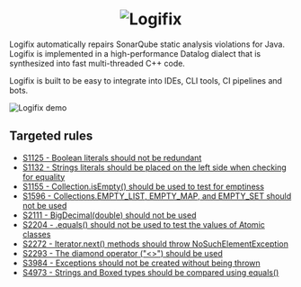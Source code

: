 <h1 align="center">
  <img src="https://i.imgur.com/7o8qjPX.png" alt="Logifix">
</h1>

Logifix automatically repairs SonarQube static analysis
violations for Java. Logifix is implemented in a high-performance
Datalog dialect that is synthesized into fast multi-threaded C++
code.

Logifix is built to be easy to integrate into IDEs, CLI tools,
CI pipelines and bots.

<img src="https://i.imgur.com/l7MrqZn.gif" alt="Logifix demo">

## Targeted rules

* [S1125 - Boolean literals should not be redundant](https://github.com/lyxell/logifix/blob/master/rules/1125.dl)
* [S1132 - Strings literals should be placed on the left side when checking for equality](https://github.com/lyxell/logifix/blob/master/rules/1132.dl)
* [S1155 - Collection.isEmpty() should be used to test for emptiness](https://github.com/lyxell/logifix/blob/master/rules/1155.dl)
* [S1596 - Collections.EMPTY_LIST, EMPTY_MAP, and EMPTY_SET should not be used](https://github.com/lyxell/logifix/blob/master/rules/1596.dl)
* [S2111 - BigDecimal(double) should not be used](https://github.com/lyxell/logifix/blob/master/rules/2111.dl)
* [S2204 - .equals() should not be used to test the values of Atomic classes](https://github.com/lyxell/logifix/blob/master/rules/2204.dl)
* [S2272 - Iterator.next() methods should throw NoSuchElementException](https://github.com/lyxell/logifix/blob/master/rules/2272.dl)
* [S2293 - The diamond operator ("<>") should be used](https://github.com/lyxell/logifix/blob/master/rules/2293.dl)
* [S3984 - Exceptions should not be created without being thrown](https://github.com/lyxell/logifix/blob/master/rules/3984.dl)
* [S4973 - Strings and Boxed types should be compared using equals()](https://github.com/lyxell/logifix/blob/master/rules/4973.dl)
